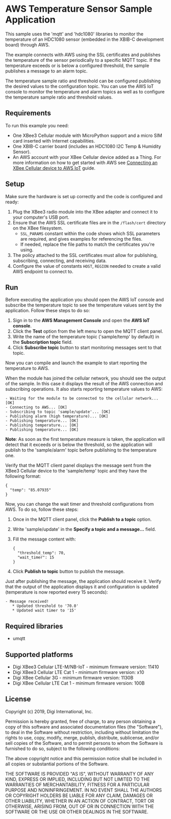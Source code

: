 AWS Temperature Sensor Sample Application
=========================================

This sample uses the 'mqtt' and 'hdc1080' libraries to monitor the temperature
of an HDC1080 sensor (embedded in the XBIB-C development board) through AWS.  

The example connects with AWS using the SSL certificates and publishes the
temperature of the sensor periodically to a specific MQTT topic. If the 
temperature exceeds or is below a configured threshold, the sample publishes a
message to an alarm topic. 

The temperature sample ratio and threshold can be configured publishing the
desired values to the configuration topic. You can use the AWS IoT console to
monitor the temperature and alarm topics as well as to configure the
temperature sample ratio and threshold values.

Requirements
------------

To run this example you need:

* One XBee3 Cellular module with MicroPython support and a micro SIM card
  inserted with Internet capabilities.
* One XBIB-C carrier board (includes an HDC1080 I2C Temp & Humidity Sensor).
* An AWS account with your XBee Cellular device added as a Thing. For more
  information on how to get started with AWS see
  [Connecting an XBee Cellular device to AWS IoT](../) guide.
 
Setup
-----

Make sure the hardware is set up correctly and the code is configured and
ready:

1. Plug the XBee3 radio module into the XBee adapter and connect it to your
   computer's USB port.
2. Ensure that the AWS SSL certificate files are in the `/flash/cert` directory
   on the XBee filesystem.
   * `SSL_PARAMS` constant within the code shows which SSL parameters are
     required, and gives examples for referencing the files.
   * If needed, replace the file paths to match the certificates you're
     using.
3. The policy attached to the SSL certificates must allow for publishing,
   subscribing, connecting, and receiving data.
4. Configure the value of constants `HOST`, `REGION` needed to create a valid
   AWS endpoint to connect to.

Run
---

Before executing the application you should open the AWS IoT console and
subscribe the temperature topic to see the temperature values sent by the
application. Follow these steps to do so:

1. Sign in to the **AWS Management Console** and open the **AWS IoT console**.
2. Click the **Test** option from the left menu to open the MQTT client panel.
3. Write the name of the temperature topic ('sample/temp' by default) in the
   **Subscription topic** field.
4. Click **Subscribe topic** button to start monitoring messages sent to that
   topic.

Now you can compile and launch the example to start reporting the temperature
to AWS. 

When the module has joined the cellular network, you should see the output of
the sample. In this case it displays the result of the AWS connection and 
subscribing operations. It also starts reporting temperature values to AWS:

    - Waiting for the module to be connected to the cellular network... [OK] 
    - Connecting to AWS... [OK]
    - Subscribing to topic 'sample/update'... [OK]
    - Publishing alarm (high temperature)... [OK]
    - Publishing temperature... [OK]
    - Publishing temperature... [OK]
    - Publishing temperature... [OK]

**Note**: As soon as the first temperature measure is taken, the application
will detect that it exceeds or is below the threshold, so the application will
publish to the 'sample/alarm' topic before publishing to the temperature one.

Verify that the MQTT client panel displays the message sent from the XBee3 
Cellular device to the 'sample/temp' topic and they have the following format:

    {
      "temp": "85.07935"
    }

Now, you can change the wait timer and threshold configurations from AWS. To do
so, follow these steps:

1. Once in the MQTT client panel, click the **Publish to a topic** option.
2. Write 'sample/update' in the **Specify a topic and a message...** field.
3. Fill the message content with:

       {
         "threshold_temp": 70,
         "wait_timer": 15
       }
4. Click **Publish to topic** button to publish the message.  

Just after publishing the message, the application should receive it. Verify
that the output of the application displays it and configuration is updated
(temperature is now reported every 15 seconds):

    - Message received!
       * Updated threshold to '70.0'
       * Updated wait timer to '15'

Required libraries
--------------------

* umqtt

Supported platforms
-------------------

* Digi XBee3 Cellular LTE-M/NB-IoT - minimum firmware version: 11410
* Digi XBee3 Cellular LTE Cat 1 - minimum firmware version: x10
* Digi XBee Cellular 3G - minimum firmware version: 1130B
* Digi XBee Cellular LTE Cat 1 - minimum firmware version: 100B

License
-------

Copyright (c) 2019, Digi International, Inc.

Permission is hereby granted, free of charge, to any person obtaining a copy
of this software and associated documentation files (the "Software"), to deal
in the Software without restriction, including without limitation the rights
to use, copy, modify, merge, publish, distribute, sublicense, and/or sell
copies of the Software, and to permit persons to whom the Software is
furnished to do so, subject to the following conditions:

The above copyright notice and this permission notice shall be included in all
copies or substantial portions of the Software.

THE SOFTWARE IS PROVIDED "AS IS", WITHOUT WARRANTY OF ANY KIND, EXPRESS OR
IMPLIED, INCLUDING BUT NOT LIMITED TO THE WARRANTIES OF MERCHANTABILITY,
FITNESS FOR A PARTICULAR PURPOSE AND NONINFRINGEMENT. IN NO EVENT SHALL THE
AUTHORS OR COPYRIGHT HOLDERS BE LIABLE FOR ANY CLAIM, DAMAGES OR OTHER
LIABILITY, WHETHER IN AN ACTION OF CONTRACT, TORT OR OTHERWISE, ARISING FROM,
OUT OF OR IN CONNECTION WITH THE SOFTWARE OR THE USE OR OTHER DEALINGS IN THE
SOFTWARE.